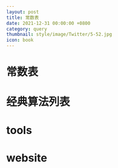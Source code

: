 ```yaml
---
layout: post
title: 常数表
date: 2021-12-31 00:00:00 +0800
category: query
thumbnail: style/image/Twitter/5-52.jpg
icon: book
---
```




# 常数表


<div id="forReact_0"></div>


# 经典算法列表


# tools


# website


<div id="forReact_1">
<!-- <img src="https://sirius1334.love/2/" /> -->

</div>


<script type="text/babel" src="{{ '/myScript/for_2.js'  | prepend : site.baseurl }}"></script>






